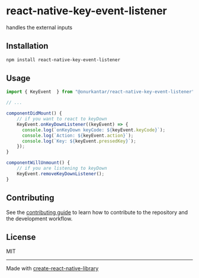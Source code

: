 # react-native-key-event-listener
handles the external inputs
## Installation

```sh
npm install react-native-key-event-listener
```

## Usage

```js
import { KeyEvent  } from "@onurkantar/react-native-key-event-listener";

// ...

componentDidMount() {
    // if you want to react to keyDown
    KeyEvent.onKeyDownListener((keyEvent) => {
      console.log(`onKeyDown keyCode: ${keyEvent.keyCode}`);
      console.log(`Action: ${keyEvent.action}`);
      console.log(`Key: ${keyEvent.pressedKey}`);
    });
}

componentWillUnmount() {
    // if you are listening to keyDown
    KeyEvent.removeKeyDownListener();
}
```

## Contributing

See the [contributing guide](CONTRIBUTING.md) to learn how to contribute to the repository and the development workflow.

## License

MIT

---

Made with [create-react-native-library](https://github.com/callstack/react-native-builder-bob)
